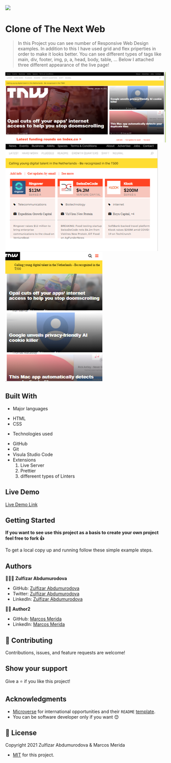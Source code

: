 ![](https://img.shields.io/badge/Microverse-blueviolet)

# Clone of The Next Web

> In this Project you can see number of Responsive Web Design examples.
> In addition to this I have used grid and flex priperties in order to make it looks better.
> You can see different types of tags like main, div, footer, img, p, a, head, body, table, ...
> Below I attached three different appearance of the live page!

![screenshot](./next-web-images/live-preview1.PNG)
![screenshot](./next-web-images/live-.PNG)
![screenshot](./next-web-images/live-preview2.PNG)

## Built With

- Major languages
<ul>
<li>HTML</li>
<li>CSS</li>
</ul>

- Technologies used
<ul>
<li>GitHub</li>
<li>Git</li>
<li>Visula Studio Code</li>
<li>Extensions
<ol>
<li>Live Server</li>
<li>Prettier</li>
<li>differeent types of Linters</li>
</ol>
</li>
</ul>

## Live Demo

[Live Demo Link](https://abdumurodovazulfizar.github.io/The-Next-Web-Repo/)

## Getting Started

**If you want to see use this project as a basis to create your own project feel free to fork 👍**

To get a local copy up and running follow these simple example steps.

## Authors

👩🏻‍💼 **Zulfizar Abdumurodova**

- GitHub: [Zulfizar Abdumurodova](https://github.com/AbdumurodovaZulfizar)
- Twitter: [Zulfizar Abdumurodova](https://twitter.com/Zulfiza70357085)
- LinkedIn: [Zulfizar Abdumurodova](https://www.linkedin.com/in/zulfizar-abdumurodova-a61527206/)

🧑‍💼 **Author2**

- GitHub: [Marcos Merida](https://github.com/marcosmerida)
- LinkedIn: [Marcos Merida](https://www.linkedin.com/in/marcos-merida-219437206/)


## 🤝 Contributing

Contributions, issues, and feature requests are welcome!

## Show your support

Give a ⭐️ if you like this project!

## Acknowledgments

- [Microverse](https://www.microverse.org/) for international opportunities and their `README` [template](https://github.com/microverseinc/readme-template).
- You can be software developer only if you want 😊

## 📝 License

Copyright 2021 Zulfizar Abdumurodova & Marcos Merida
- [MIT](https://github.com/AbdumurodovaZulfizar/The-Next-Web-Repo/blob/main/LICENSE.md) for this project.
